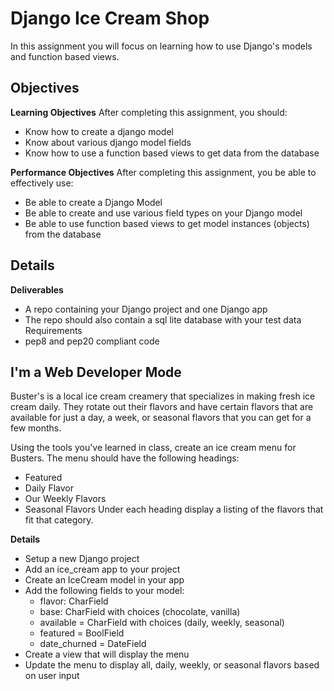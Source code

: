 # Django Ice Cream Shop

In this assignment you will focus on learning how to use Django's models and function based views.

## Objectives

**Learning Objectives**
After completing this assignment, you should:
* Know how to create a django model
* Know about various django model fields
* Know how to use a function based views to get data from the database

**Performance Objectives**
After completing this assignment, you be able to effectively use:
* Be able to create a Django Model
* Be able to create and use various field types on your Django model
* Be able to use function based views to get model instances (objects) from the database

## Details

**Deliverables**
* A repo containing your Django project and one Django app
* The repo should also contain a sql lite database with your test data
Requirements
* pep8 and pep20 compliant code

## I'm a Web Developer Mode

Buster's is a local ice cream creamery that specializes in making fresh ice cream daily. They rotate out their flavors and have certain flavors that are available for just a day, a week, or seasonal flavors that you can get for a few months.

Using the tools you've learned in class, create an ice cream menu for Busters. The menu should have the following headings:
* Featured
* Daily Flavor
* Our Weekly Flavors
* Seasonal Flavors
Under each heading display a listing of the flavors that fit that category.

**Details**
* Setup a new Django project
* Add an ice_cream app to your project
* Create an IceCream model in your app
* Add the following fields to your model:
   * flavor: CharField
   * base: CharField with choices (chocolate, vanilla)
   * available = CharField with choices (daily, weekly, seasonal)
   * featured = BoolField
   * date_churned = DateField
* Create a view that will display the menu
* Update the menu to display all, daily, weekly, or seasonal flavors based on user input
